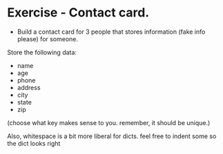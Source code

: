 # Exercise - Contact card.

- Build a contact card for 3 people that stores information (fake info please) for someone.

Store the following data:
- name
- age
- phone
- address
- city
- state
- zip

(choose what key makes sense to you. remember, it should be unique.)

Also, whitespace is a bit more liberal for dicts.  feel free to indent some so the dict looks right
